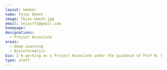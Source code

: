 ```yaml
---
layout: member
name: Tejas Umesh
image: Tejas-Umesh.jpg
email: tejastf3@gmail.com 
homepage: 
designations: 
  - Project Associate
areas:
  - Deep Learning
  - Bioinformatics
bio: I'm working as a Project Associate under the guidance of Prof B. Ravindran. I am a B.Tech graduate (ECE) from Manipal Institute Of Technology and previously worked in IISc Bangalore in fields of Deep Learning and Signal Processing. I'm currently working in the fields of Deep Learning and Bioinformatics.
type: staff
---
```

